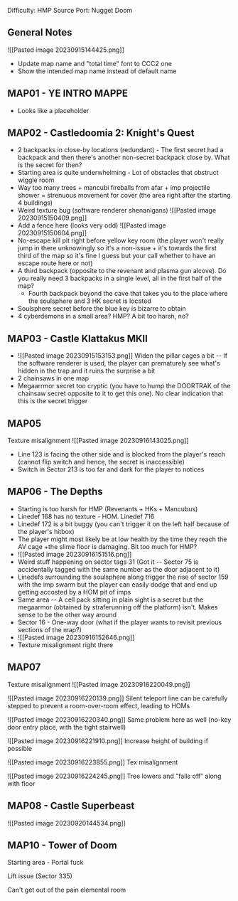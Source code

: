 Difficulty: HMP
Source Port: Nugget Doom

## General Notes
![[Pasted image 20230915144425.png]]
- Update map name and "total time" font to CCC2 one
- Show the intended map name instead of default name

## MAP01 - YE INTRO MAPPE
- Looks like a placeholder

## MAP02 - Castledoomia 2: Knight's Quest
- 2 backpacks in close-by locations (redundant) - The first secret had a backpack and then there's another non-secret backpack close by. What is the secret for then?
- Starting area is quite underwhelming - Lot of obstacles that obstruct wiggle room
- Way too many trees + mancubi fireballs from afar + imp projectile shower = strenuous movement for cover (the area right after the starting 4 buildings)
- Weird texture bug (software renderer shenanigans)
![[Pasted image 20230915150409.png]]
- Add a fence here (looks very odd)
![[Pasted image 20230915150604.png]]
- No-escape kill pit right before yellow key room (the player won't really jump in there unknowingly so it's a non-issue + it's towards the first third of the map so it's fine I guess but your call whether to have an escape route here or not)
- A third backpack (opposite to the revenant and plasma gun alcove). Do you really need 3 backpacks in a single level, all in the first half of the map?
	- Fourth backpack beyond the cave that takes you to the place where the soulsphere and 3 HK secret is located
- Soulsphere secret before the blue key is bizarre to obtain
- 4 cyberdemons in a small area? HMP? A bit too harsh, no?

## MAP03 - Castle Klattakus MKII
- ![[Pasted image 20230915153153.png]]
Widen the pillar cages a bit -- If the software renderer is used, the player can prematurely see what's hidden in the trap and it ruins the surprise a bit
- 2 chainsaws in one map 
- Megaarrmor secret too cryptic (you have to hump the DOORTRAK of the chainsaw secret opposite to it to get this one). No clear indication that this is the secret trigger

## MAP05 
Texture misalignment
![[Pasted image 20230916143025.png]]
* Line 123 is facing the other side and is blocked from the player's reach (cannot flip switch and hence, the secret is inaccessible)
* Switch in Sector 213 is too far and dark for the player to notices

## MAP06 - The Depths
* Starting is too harsh for HMP (Revenants + HKs + Mancubus)
* Linedef 168 has no texture - HOM. Linedef 716
* Linedef 172 is a bit buggy (you can't trigger it on the left half because of the player's hitbox)
* The player might most likely be at low health by the time they reach the AV cage +the slime floor is damaging. Bit too much for HMP?
* ![[Pasted image 20230916151516.png]]
* Weird stuff happening on sector tags 31 (Got it -- Sector 75 is accidentally tagged with the same number as the door adjacent to it)
* Linedefs surrounding the soulsphere along trigger the rise of sector 159 with the imp swarm but the player can easily dodge that and end up getting accosted by a HOM pit of imps
* Same area -- A cell pack sitting in plain sight is a secret but the megaarmor (obtained by straferunning off the platform) isn't. Makes sense to be the other way around
* Sector 16 - One-way door (what if the player wants to revisit previous sections of the map?)
* ![[Pasted image 20230916152646.png]]
* Texture misalignment right there

## MAP07
Texture misalignment
![[Pasted image 20230916220049.png]]

![[Pasted image 20230916220139.png]]
Silent teleport line can be carefully stepped to prevent a room-over-room effect, leading to HOMs

![[Pasted image 20230916220340.png]]
Same problem here as well (no-key door entry place, with the tight stairwell)

![[Pasted image 20230916221910.png]]
Increase height of building if possible

![[Pasted image 20230916223855.png]]
Tex misalignment

![[Pasted image 20230916224245.png]]
Tree lowers and "falls off" along with floor

## MAP08 - Castle Superbeast
![[Pasted image 20230920144534.png]]

## MAP10 - Tower of Doom
Starting area - Portal fuck

Lift issue (Sector 335)

Can't get out of the pain elemental room
